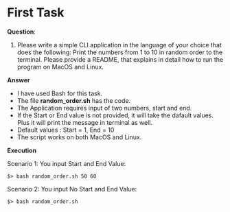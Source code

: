 # First Task
**Question**: 
1. Please write a simple CLI application in the language of your choice that does the following: Print the numbers from 1 to 10 in random order to the terminal. Please provide a README, that explains in detail how to run the program on MacOS and Linux.

**Answer**
- I have used Bash for this task.
- The file **random_order.sh** has the code.
- The Application requires input of two numbers, start and end.
- If the Start or End value is not provided, it will take the dafault values. Plus it will print the message in terminal as well.
- Default values : Start = 1, End = 10
- The script works on both MacOS and Linux.

**Execution**

Scenario 1: You input Start and End Value:

`$> bash random_order.sh 50 60`

Scenario 2: You input No Start and End Value:

`$> bash random_order.sh`
